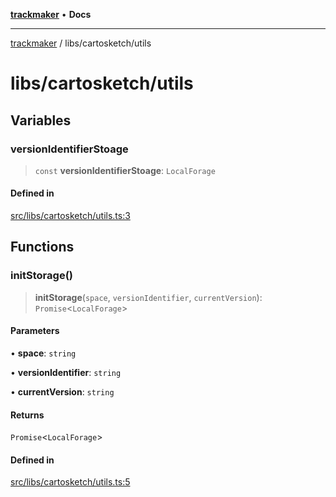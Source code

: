 [**trackmaker**](../../README.md) • **Docs**

***

[trackmaker](../../modules.md) / libs/cartosketch/utils

# libs/cartosketch/utils

## Variables

### versionIdentifierStoage

> `const` **versionIdentifierStoage**: `LocalForage`

#### Defined in

[src/libs/cartosketch/utils.ts:3](https://github.com/Anson2251/trackmaker/blob/79fb765ba97780e527d64c6c60143ef30e165330/src/libs/cartosketch/utils.ts#L3)

## Functions

### initStorage()

> **initStorage**(`space`, `versionIdentifier`, `currentVersion`): `Promise`\<`LocalForage`\>

#### Parameters

• **space**: `string`

• **versionIdentifier**: `string`

• **currentVersion**: `string`

#### Returns

`Promise`\<`LocalForage`\>

#### Defined in

[src/libs/cartosketch/utils.ts:5](https://github.com/Anson2251/trackmaker/blob/79fb765ba97780e527d64c6c60143ef30e165330/src/libs/cartosketch/utils.ts#L5)
